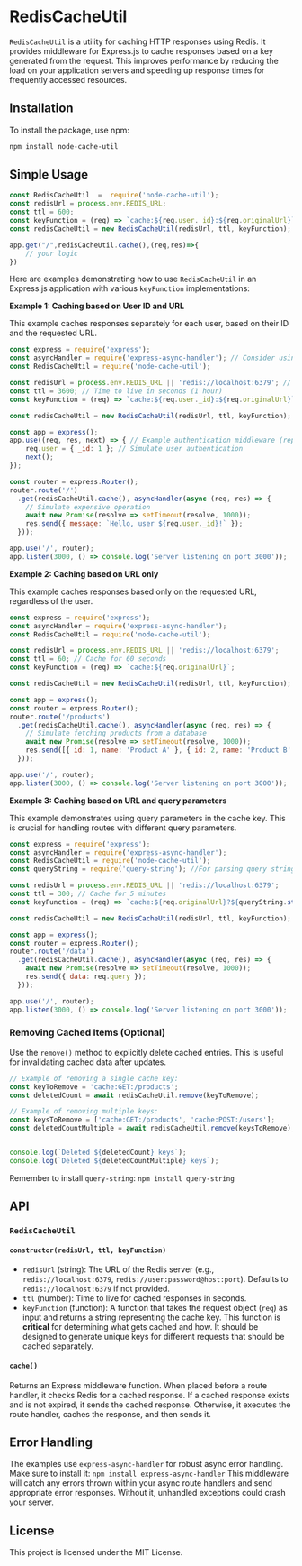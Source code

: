 # RedisCacheUtil

`RedisCacheUtil` is a utility for caching HTTP responses using Redis. It provides middleware for Express.js to cache responses based on a key generated from the request.  This improves performance by reducing the load on your application servers and speeding up response times for frequently accessed resources.

## Installation

To install the package, use npm:

```bash
npm install node-cache-util
```

## Simple Usage

``` js
const RedisCacheUtil  =  require('node-cache-util');
const redisUrl = process.env.REDIS_URL;
const ttl = 600;
const keyFunction = (req) => `cache:${req.user._id}:${req.originalUrl}`;  // based on the requirement 
const redisCacheUtil = new RedisCacheUtil(redisUrl, ttl, keyFunction);

app.get("/",redisCacheUtil.cache(),(req,res)=>{
    // your logic
})

```

Here are examples demonstrating how to use `RedisCacheUtil` in an Express.js application with various `keyFunction` implementations:

**Example 1: Caching based on User ID and URL**

This example caches responses separately for each user, based on their ID and the requested URL.

```javascript
const express = require('express');
const asyncHandler = require('express-async-handler'); // Consider using this for async error handling
const RedisCacheUtil = require('node-cache-util');

const redisUrl = process.env.REDIS_URL || 'redis://localhost:6379'; // Default to localhost if env var not set
const ttl = 3600; // Time to live in seconds (1 hour)
const keyFunction = (req) => `cache:${req.user._id}:${req.originalUrl}`; // Requires req.user to be populated by authentication middleware

const redisCacheUtil = new RedisCacheUtil(redisUrl, ttl, keyFunction);

const app = express();
app.use((req, res, next) => { // Example authentication middleware (replace with your actual authentication)
    req.user = { _id: 1 }; // Simulate user authentication
    next();
});

const router = express.Router();
router.route('/')
  .get(redisCacheUtil.cache(), asyncHandler(async (req, res) => {
    // Simulate expensive operation
    await new Promise(resolve => setTimeout(resolve, 1000)); 
    res.send({ message: `Hello, user ${req.user._id}!` });
  }));

app.use('/', router);
app.listen(3000, () => console.log('Server listening on port 3000'));
```

**Example 2: Caching based on URL only**

This example caches responses based only on the requested URL, regardless of the user.

```javascript
const express = require('express');
const asyncHandler = require('express-async-handler');
const RedisCacheUtil = require('node-cache-util');

const redisUrl = process.env.REDIS_URL || 'redis://localhost:6379';
const ttl = 60; // Cache for 60 seconds
const keyFunction = (req) => `cache:${req.originalUrl}`;

const redisCacheUtil = new RedisCacheUtil(redisUrl, ttl, keyFunction);

const app = express();
const router = express.Router();
router.route('/products')
  .get(redisCacheUtil.cache(), asyncHandler(async (req, res) => {
    // Simulate fetching products from a database
    await new Promise(resolve => setTimeout(resolve, 1000));
    res.send([{ id: 1, name: 'Product A' }, { id: 2, name: 'Product B' }]);
  }));

app.use('/', router);
app.listen(3000, () => console.log('Server listening on port 3000'));
```


**Example 3:  Caching based on URL and query parameters**

This example demonstrates using query parameters in the cache key.  This is crucial for handling routes with different query parameters.

```javascript
const express = require('express');
const asyncHandler = require('express-async-handler');
const RedisCacheUtil = require('node-cache-util');
const queryString = require('query-string'); //For parsing query string

const redisUrl = process.env.REDIS_URL || 'redis://localhost:6379';
const ttl = 300; // Cache for 5 minutes
const keyFunction = (req) => `cache:${req.originalUrl}?${queryString.stringify(req.query)}`;

const redisCacheUtil = new RedisCacheUtil(redisUrl, ttl, keyFunction);

const app = express();
const router = express.Router();
router.route('/data')
  .get(redisCacheUtil.cache(), asyncHandler(async (req, res) => {
    await new Promise(resolve => setTimeout(resolve, 1000));
    res.send({ data: req.query });
  }));

app.use('/', router);
app.listen(3000, () => console.log('Server listening on port 3000'));

```


### Removing Cached Items (Optional)

Use the `remove()` method to explicitly delete cached entries. This is useful for invalidating cached data after updates.


```javascript
// Example of removing a single cache key:
const keyToRemove = 'cache:GET:/products';
const deletedCount = await redisCacheUtil.remove(keyToRemove);

// Example of removing multiple keys:
const keysToRemove = ['cache:GET:/products', 'cache:POST:/users'];
const deletedCountMultiple = await redisCacheUtil.remove(keysToRemove);


console.log(`Deleted ${deletedCount} keys`);
console.log(`Deleted ${deletedCountMultiple} keys`);
```

Remember to install `query-string`: `npm install query-string`


## API

### `RedisCacheUtil`

#### `constructor(redisUrl, ttl, keyFunction)`

- `redisUrl` (string): The URL of the Redis server (e.g., `redis://localhost:6379`, `redis://user:password@host:port`).  Defaults to `redis://localhost:6379` if not provided.
- `ttl` (number): Time to live for cached responses in seconds.
- `keyFunction` (function): A function that takes the request object (`req`) as input and returns a string representing the cache key.  This function is **critical** for determining what gets cached and how.  It should be designed to generate unique keys for different requests that should be cached separately.

#### `cache()`

Returns an Express middleware function.  When placed before a route handler, it checks Redis for a cached response. If a cached response exists and is not expired, it sends the cached response. Otherwise, it executes the route handler, caches the response, and then sends it.

## Error Handling

The examples use `express-async-handler` for robust async error handling.  Make sure to install it: `npm install express-async-handler`  This middleware will catch any errors thrown within your async route handlers and send appropriate error responses.  Without it, unhandled exceptions could crash your server.

## License

This project is licensed under the MIT License.
